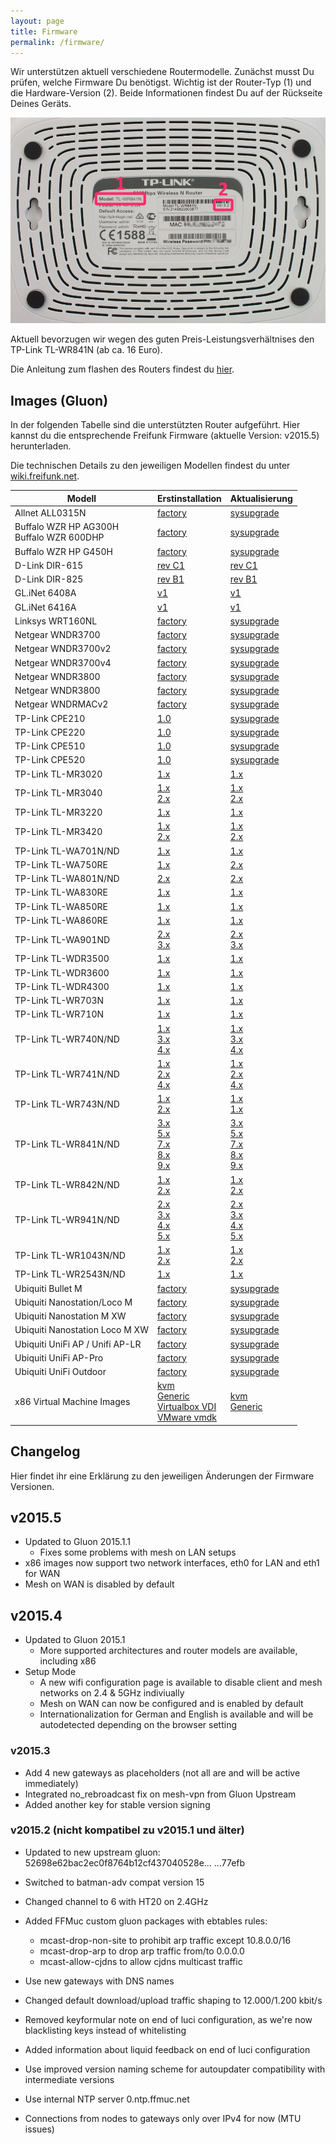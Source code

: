 ```yaml
---
layout: page
title: Firmware
permalink: /firmware/
---
```


Wir unterstützen aktuell verschiedene Routermodelle. Zunächst musst Du prüfen, welche Firmware Du benötigst. Wichtig ist der Router-Typ (1) und die Hardware-Version (2). Beide Informationen findest Du auf der Rückseite Deines Geräts.

![Modell und Version](/assets/router-flashen/guide-14.jpg)

Aktuell bevorzugen wir wegen des guten Preis-Leistungsverhältnises den TP-Link TL-WR841N (ab ca. 16 Euro).

Die Anleitung zum flashen des Routers findest du [hier][router-flashen].

## Images (Gluon)

In der folgenden Tabelle sind die unterstützten Router aufgeführt. Hier kannst du die entsprechende Freifunk Firmware (aktuelle Version: v2015.5) herunterladen.

Die technischen Details zu den jeweiligen Modellen findest du unter [wiki.freifunk.net][hardware].

Modell         |  Erstinstallation  |  Aktualisierung
-------------- | ------------------ | ---------------
Allnet ALL0315N               |  [factory][factory-allnet-all0315n]  |  [sysupgrade][sysupgrade-allnet-all0315n]
Buffalo WZR HP AG300H<br>Buffalo WZR 600DHP | [factory][factory-buffalo-wzr-hp-ag300h-wzr-600dhp]  |  [sysupgrade][sysupgrade-buffalo-wzr-hp-ag300h-wzr-600dhp]
Buffalo WZR HP G450H          |  [factory][factory-buffalo-wzr-hp-g450h]  |  [sysupgrade][sysupgrade-buffalo-wzr-hp-g450h]
D-Link DIR-615                |  [rev C1][factory-d-link-dir-615-rev-c1]                    | [rev C1][sysupgrade-d-link-dir-615-rev-c1]
D-Link DIR-825                |  [rev B1][factory-d-link-dir-825-rev-b1]                    | [rev B1][sysupgrade-d-link-dir-825-rev-b1]
GL.iNet 6408A                 |  [v1][factory-gl-inet-6408a-v1] | [v1][sysupgrade-gl-inet-6408a-v1]
GL.iNet 6416A                 |  [v1][factory-gl-inet-6416a-v1] | [v1][sysupgrade-gl-inet-6416a-v1]
Linksys WRT160NL              |  [factory][factory-linksys-wrt160nl]                  |   [sysupgrade][sysupgrade-linksys-wrt160nl]
Netgear WNDR3700              |  [factory][factory-netgear-wndr3700]                  |   [sysupgrade][sysupgrade-netgear-wndr3700]
Netgear WNDR3700v2            |  [factory][factory-netgear-wndr3700v2]                |   [sysupgrade][sysupgrade-netgear-wndr3700v2]
Netgear WNDR3700v4            |  [factory][factory-netgear-wndr3700v4]                |   [sysupgrade][sysupgrade-netgear-wndr3700v4]
Netgear WNDR3800              |  [factory][factory-netgear-wndr3800]                  |   [sysupgrade][sysupgrade-netgear-wndr3800]
Netgear WNDR3800              |  [factory][factory-netgear-wndr4300]                  |   [sysupgrade][sysupgrade-netgear-wndr4300]
Netgear WNDRMACv2             |  [factory][factory-netgear-wndrmacv2]                 |   [sysupgrade][sysupgrade-netgear-wndrmacv2]
TP-Link CPE210                |  [1.0][factory-tp-link-cpe210-v1] | [sysupgrade][sysupgrade-tp-link-cpe210-v1]
TP-Link CPE220                |  [1.0][factory-tp-link-cpe220-v1] | [sysupgrade][sysupgrade-tp-link-cpe220-v1]
TP-Link CPE510                |  [1.0][factory-tp-link-cpe510-v1] | [sysupgrade][sysupgrade-tp-link-cpe510-v1]
TP-Link CPE520                |  [1.0][factory-tp-link-cpe520-v1] | [sysupgrade][sysupgrade-tp-link-cpe520-v1]
TP-Link TL-MR3020             |  [1.x][factory-tp-link-tl-mr3020-v1]                      |  [1.x][sysupgrade-tp-link-tl-mr3020-v1]
TP-Link TL-MR3040             |  [1.x][factory-tp-link-tl-mr3040-v1]<br>[2.x][factory-tp-link-tl-mr3040-v2]                  |  [1.x][sysupgrade-tp-link-tl-mr3040-v1]<br>[2.x][sysupgrade-tp-link-tl-mr3040-v2]
TP-Link TL-MR3220             |  [1.x][factory-tp-link-tl-mr3220-v1]                      |  [1.x][sysupgrade-tp-link-tl-mr3220-v1]
TP-Link TL-MR3420             |  [1.x][factory-tp-link-tl-mr3420-v1]<br>[2.x][factory-tp-link-tl-mr3420-v2]                 |  [1.x][sysupgrade-tp-link-tl-mr3420-v1]<br>[2.x][sysupgrade-tp-link-tl-mr3420-v2]
TP-Link TL-WA701N/ND          |  [1.x][factory-tp-link-tl-wa701n-nd-v1]   | [1.x][sysupgrade-tp-link-tl-wa701n-nd-v1]
TP-Link TL-WA750RE            |  [1.x][factory-tp-link-tl-wa750re-v1]   | [2.x][sysupgrade-tp-link-tl-wa750re-v1]
TP-Link TL-WA801N/ND          |  [2.x][factory-tp-link-tl-wa801n-nd-v2]   | [2.x][sysupgrade-tp-link-tl-wa801n-nd-v2]
TP-Link TL-WA830RE            |  [1.x][factory-tp-link-tl-wa830re-v1]   | [1.x][sysupgrade-tp-link-tl-wa830re-v1]
TP-Link TL-WA850RE            |  [1.x][factory-tp-link-tl-wa850re-v1]   | [1.x][sysupgrade-tp-link-tl-wa850re-v1]
TP-Link TL-WA860RE            |  [1.x][factory-tp-link-tl-wa860re-v1]   | [1.x][sysupgrade-tp-link-tl-wa860re-v1]
TP-Link TL-WA901ND            |  [2.x][factory-tp-link-tl-wa901n-nd-v2]<br>[3.x][factory-tp-link-tl-wa901n-nd-v3]  |  [2.x][sysupgrade-tp-link-tl-wa901n-nd-v2]<br>[3.x][sysupgrade-tp-link-tl-wa901n-nd-v3]
TP-Link TL-WDR3500            |  [1.x][factory-tp-link-tl-wdr3500-v1]                      |  [1.x][sysupgrade-tp-link-tl-wdr3500-v1]
TP-Link TL-WDR3600            |  [1.x][factory-tp-link-tl-wdr3600-v1]                      |  [1.x][sysupgrade-tp-link-tl-wdr3600-v1]
TP-Link TL-WDR4300            |  [1.x][factory-tp-link-tl-wdr4300-v1]                      |  [1.x][sysupgrade-tp-link-tl-wdr4300-v1]
TP-Link TL-WR703N          |  [1.x][factory-tp-link-tl-wr703n-v1]    | [1.x][sysupgrade-tp-link-tl-wr703n-v1]
TP-Link TL-WR710N          |  [1.x][factory-tp-link-tl-wr710n-v1]    | [1.x][sysupgrade-tp-link-tl-wr710n-v1]
TP-Link TL-WR740N/ND          |  [1.x][factory-tp-link-tl-wr740n-nd-v1]<br>[3.x][factory-tp-link-tl-wr740n-nd-v3]<br>[4.x][factory-tp-link-tl-wr740n-nd-v4]            |  [1.x][sysupgrade-tp-link-tl-wr740n-nd-v1]<br>[3.x][sysupgrade-tp-link-tl-wr740n-nd-v3]<br>[4.x][sysupgrade-tp-link-tl-wr740n-nd-v4]
TP-Link TL-WR741N/ND          |  [1.x][factory-tp-link-tl-wr741n-nd-v1]<br>[2.x][factory-tp-link-tl-wr741n-nd-v2]<br>[4.x][factory-tp-link-tl-wr741n-nd-v4]            |  [1.x][sysupgrade-tp-link-tl-wr741n-nd-v1]<br>[2.x][sysupgrade-tp-link-tl-wr741n-nd-v2]<br>[4.x][sysupgrade-tp-link-tl-wr741n-nd-v4]
TP-Link TL-WR743N/ND          |  [1.x][factory-tp-link-tl-wr743n-nd-v1]<br> [2.x][factory-tp-link-tl-wr743n-nd-v2]    | [1.x][sysupgrade-tp-link-tl-wr743n-nd-v1]<br>[1.x][sysupgrade-tp-link-tl-wr743n-nd-v2]
TP-Link TL-WR841N/ND          |  [3.x][factory-tp-link-tl-wr841n-nd-v3]<br>[5.x][factory-tp-link-tl-wr841n-nd-v5]<br>[7.x][factory-tp-link-tl-wr841n-nd-v7]<br>[8.x][factory-tp-link-tl-wr841n-nd-v8]<br>[9.x][factory-tp-link-tl-wr841n-nd-v9]  |  [3.x][sysupgrade-tp-link-tl-wr841n-nd-v3]<br>[5.x][sysupgrade-tp-link-tl-wr841n-nd-v5]<br>[7.x][sysupgrade-tp-link-tl-wr841n-nd-v7]<br>[8.x][sysupgrade-tp-link-tl-wr841n-nd-v8]<br>[9.x][sysupgrade-tp-link-tl-wr841n-nd-v9]
TP-Link TL-WR842N/ND          |  [1.x][factory-tp-link-tl-wr842n-nd-v1]<br>[2.x][factory-tp-link-tl-wr842n-nd-v2]                 |  [1.x][sysupgrade-tp-link-tl-wr842n-nd-v1]<br>[2.x][sysupgrade-tp-link-tl-wr842n-nd-v2]
TP-Link TL-WR941N/ND          |  [2.x][factory-tp-link-tl-wr941n-nd-v2]<br>[3.x][factory-tp-link-tl-wr941n-nd-v3]<br>[4.x][factory-tp-link-tl-wr941n-nd-v4]<br>[5.x][factory-tp-link-tl-wr941n-nd-v5]             |  [2.x][sysupgrade-tp-link-tl-wr941n-nd-v2]<br>[3.x][sysupgrade-tp-link-tl-wr941n-nd-v3]<br>[4.x][sysupgrade-tp-link-tl-wr941n-nd-v4]<br>[5.x][sysupgrade-tp-link-tl-wr941n-nd-v5]
TP-Link TL-WR1043N/ND         |  [1.x][factory-tp-link-tl-wr1043n-nd-v1]<br>[2.x][factory-tp-link-tl-wr1043n-nd-v2]  |  [1.x][sysupgrade-tp-link-tl-wr1043n-nd-v1]<br>[2.x][sysupgrade-tp-link-tl-wr1043n-nd-v2]
TP-Link TL-WR2543N/ND         |  [1.x][factory-tp-link-tl-wr2543n-nd-v1]                      |  [1.x][sysupgrade-tp-link-tl-wr2543n-nd-v1]
Ubiquiti Bullet M |  [factory][factory-ubiquiti-bullet-m]  |  [sysupgrade][sysupgrade-ubiquiti-bullet-m]
Ubiquiti Nanostation/Loco M   |  [factory][factory-ubiquiti-nanostation-m]  |  [sysupgrade][sysupgrade-ubiquiti-nanostation-m]
Ubiquiti Nanostation M XW     |  [factory][factory-ubiquiti-nanostation-m-xw]  |  [sysupgrade][sysupgrade-ubiquiti-nanostation-m-xw]
Ubiquiti Nanostation Loco M XW |  [factory][factory-ubiquiti-loco-m-xw]  |  [sysupgrade][sysupgrade-ubiquiti-loco-m-xw]
Ubiquiti UniFi AP / Unifi AP-LR |  [factory][factory-ubiquiti-unifi]  |  [sysupgrade][sysupgrade-ubiquiti-unifi]
Ubiquiti UniFi AP-Pro         |  [factory][factory-ubiquiti-unifi-ap-pro]  |  [sysupgrade][sysupgrade-ubiquiti-unifi-ap-pro]
Ubiquiti UniFi Outdoor        |  [factory][factory-ubiquiti-unifiap-outdoor]  |  [sysupgrade][sysupgrade-ubiquiti-unifiap-outdoor]
x86 Virtual Machine Images    |  [kvm][factory-x86-kvm]<br>[Generic][factory-x86-generic]<br>[Virtualbox VDI][factory-x86-virtualbox]<br>[VMware vmdk][factory-x86-vmware]  |  [kvm][sysupgrade-x86-kvm]<br>[Generic][sysupgrade-x86-generic]

## Changelog

Hier findet ihr eine Erklärung zu den jeweiligen Änderungen der Firmware Versionen.

## v2015.5
 - Updated to Gluon 2015.1.1
   - Fixes some problems with mesh on LAN setups
 - x86 images now support two network interfaces, eth0 for LAN and eth1 for WAN
 - Mesh on WAN is disabled by default

## v2015.4
 - Updated to Gluon 2015.1
   - More supported architectures and router models are available, including x86
 - Setup Mode
   - A new wifi configuration page is available to disable client and mesh
     networks on 2.4 & 5GHz indiviually
   - Mesh on WAN can now be configured and is enabled by default
   - Internationalization for German and English is available and will
     be autodetected depending on the browser setting

### v2015.3

- Add 4 new gateways as placeholders (not all are and will be active immediately)
- Integrated no_rebroadcast fix on mesh-vpn from Gluon Upstream
- Added another key for stable version signing

### v2015.2 (nicht kompatibel zu v2015.1 und älter)

 - Updated to new upstream gluon: 52698e62bac2ec0f8764b12cf437040528e…
…77efb

 - Switched to batman-adv compat version 15
 - Changed channel to 6 with HT20 on 2.4GHz
 - Added FFMuc custom gluon packages with ebtables rules:
   - mcast-drop-non-site to prohibit arp traffic except 10.8.0.0/16
   - mcast-drop-arp to drop arp traffic from/to 0.0.0.0
   - mcast-allow-cjdns to allow cjdns multicast traffic
 - Use new gateways with DNS names
 - Changed default download/upload traffic shaping to 12.000/1.200 kbit/s
 - Removed keyformular note on end of luci configuration, as we're now
   blacklisting keys instead of whitelisting
 - Added information about liquid feedback on end of luci configuration
 - Use improved version naming scheme for autoupdater compatibility with
   intermediate versions
 - Use internal NTP server 0.ntp.ffmuc.net
 - Connections from nodes to gateways only over IPv4 for now (MTU issues)

[hardware]: http://wiki.freifunk.net/Kategorie:Hardware
[router-flashen]: /router-flashen/

[factory-allnet-all0315n]: http://firmware.ffmuc.net/stable/factory/gluon-ffmuc-v2015.5-allnet-all0315n.bin
[sysupgrade-allnet-all0315n]: http://firmware.ffmuc.net/stable/sysupgrade/gluon-ffmuc-v2015.5-allnet-all0315n-sysupgrade.bin

[factory-buffalo-wzr-hp-ag300h-wzr-600dhp]: http://firmware.ffmuc.net/stable/factory/gluon-ffmuc-v2015.5-buffalo-wzr-hp-ag300h-wzr-600dhp.bin
[sysupgrade-buffalo-wzr-hp-ag300h-wzr-600dhp]: http://firmware.ffmuc.net/stable/sysupgrade/gluon-ffmuc-v2015.5-buffalo-wzr-hp-ag300h-wzr-600dhp-sysupgrade.bin

[factory-buffalo-wzr-hp-g450h]: http://firmware.ffmuc.net/stable/factory/gluon-ffmuc-v2015.5-buffalo-wzr-hp-g450h.bin
[sysupgrade-buffalo-wzr-hp-g450h]: http://firmware.ffmuc.net/stable/sysupgrade/gluon-ffmuc-v2015.5-buffalo-wzr-hp-g450h-sysupgrade.bin

[factory-d-link-dir-615-rev-c1]: http://firmware.ffmuc.net/stable/factory/gluon-ffmuc-v2015.5-d-link-dir-615-rev-c1.bin
[sysupgrade-d-link-dir-615-rev-c1]: http://firmware.ffmuc.net/stable/sysupgrade/gluon-ffmuc-v2015.5-d-link-dir-615-rev-c1-sysupgrade.bin

[factory-d-link-dir-825-rev-b1]: http://firmware.ffmuc.net/stable/factory/gluon-ffmuc-v2015.5-d-link-dir-825-rev-b1.bin
[sysupgrade-d-link-dir-825-rev-b1]: http://firmware.ffmuc.net/stable/sysupgrade/gluon-ffmuc-v2015.5-d-link-dir-825-rev-b1-sysupgrade.bin

[factory-gl-inet-6408a-v1]: http://firmware.ffmuc.net/stable/factory/gluon-ffmuc-v2015.5-gl-inet-6408a-v1.bin
[sysupgrade-gl-inet-6408a-v1]: http://firmware.ffmuc.net/stable/sysupgrade/gluon-ffmuc-v2015.5-gl-inet-6408a-v1-sysupgrade.bin

[factory-gl-inet-6416a-v1]: http://firmware.ffmuc.net/stable/factory/gluon-ffmuc-v2015.5-gl-inet-6416a-v1.bin
[sysupgrade-gl-inet-6416a-v1]: http://firmware.ffmuc.net/stable/sysupgrade/gluon-ffmuc-v2015.5-gl-inet-6416a-v1-sysupgrade.bin

[factory-linksys-wrt160nl]: http://firmware.ffmuc.net/stable/factory/gluon-ffmuc-v2015.5-linksys-wrt160nl.bin
[sysupgrade-linksys-wrt160nl]: http://firmware.ffmuc.net/stable/sysupgrade/gluon-ffmuc-v2015.5-linksys-wrt160nl-sysupgrade.bin

[factory-netgear-wndr3700]: http://firmware.ffmuc.net/stable/factory/gluon-ffmuc-v2015.5-netgear-wndr3700.img
[sysupgrade-netgear-wndr3700]: http://firmware.ffmuc.net/stable/sysupgrade/gluon-ffmuc-v2015.5-netgear-wndr3700-sysupgrade.bin

[factory-netgear-wndr3700v2]: http://firmware.ffmuc.net/stable/factory/gluon-ffmuc-v2015.5-netgear-wndr3700v2.img
[sysupgrade-netgear-wndr3700v2]: http://firmware.ffmuc.net/stable/sysupgrade/gluon-ffmuc-v2015.5-netgear-wndr3700v2-sysupgrade.bin

[factory-netgear-wndr3700v4]: http://firmware.ffmuc.net/stable/factory/gluon-ffmuc-v2015.5-netgear-wndr3700v4.img
[sysupgrade-netgear-wndr3700v4]: http://firmware.ffmuc.net/stable/sysupgrade/gluon-ffmuc-v2015.5-netgear-wndr3700v4-sysupgrade.tar

[factory-netgear-wndr3800]: http://firmware.ffmuc.net/stable/factory/gluon-ffmuc-v2015.5-netgear-wndr3800.img
[sysupgrade-netgear-wndr3800]: http://firmware.ffmuc.net/stable/sysupgrade/gluon-ffmuc-v2015.5-netgear-wndr3800-sysupgrade.bin

[factory-netgear-wndr4300]: http://firmware.ffmuc.net/stable/factory/gluon-ffmuc-v2015.5-netgear-wndr4300.img
[sysupgrade-netgear-wndr4300]: http://firmware.ffmuc.net/stable/sysupgrade/gluon-ffmuc-v2015.5-netgear-wndr4300-sysupgrade.bin

[factory-netgear-wndrmacv2]: http://firmware.ffmuc.net/stable/factory/gluon-ffmuc-v2015.5-netgear-wndrmacv2.img
[sysupgrade-netgear-wndrmacv2]: http://firmware.ffmuc.net/stable/sysupgrade/gluon-ffmuc-v2015.5-netgear-wndrmacv2-sysupgrade.bin

[factory-tp-link-cpe210-v1]: http://firmware.ffmuc.net/stable/factory/gluon-ffmuc-v2015.5-tp-link-cpe210-v1.0.bin
[sysupgrade-tp-link-cpe210-v1]: http://firmware.ffmuc.net/stable/sysupgrade/gluon-ffmuc-v2015.5-tp-link-cpe210-v1.0-sysupgrade.bin

[factory-tp-link-cpe220-v1]: http://firmware.ffmuc.net/stable/factory/gluon-ffmuc-v2015.5-tp-link-cpe220-v1.0.bin
[sysupgrade-tp-link-cpe220-v1]: http://firmware.ffmuc.net/stable/sysupgrade/gluon-ffmuc-v2015.5-tp-link-cpe220-v1.0-sysupgrade.bin

[factory-tp-link-cpe510-v1]: http://firmware.ffmuc.net/stable/factory/gluon-ffmuc-v2015.5-tp-link-cpe510-v1.0.bin
[sysupgrade-tp-link-cpe510-v1]: http://firmware.ffmuc.net/stable/sysupgrade/gluon-ffmuc-v2015.5-tp-link-cpe510-v1.0-sysupgrade.bin

[factory-tp-link-cpe520-v1]: http://firmware.ffmuc.net/stable/factory/gluon-ffmuc-v2015.5-tp-link-cpe520-v1.0.bin
[sysupgrade-tp-link-cpe520-v1]: http://firmware.ffmuc.net/stable/sysupgrade/gluon-ffmuc-v2015.5-tp-link-cpe520-v1.0-sysupgrade.bin

[factory-tp-link-tl-mr3020-v1]: http://firmware.ffmuc.net/stable/factory/gluon-ffmuc-v2015.5-tp-link-tl-mr3020-v1.bin
[sysupgrade-tp-link-tl-mr3020-v1]: http://firmware.ffmuc.net/stable/sysupgrade/gluon-ffmuc-v2015.5-tp-link-tl-mr3020-v1-sysupgrade.bin

[factory-tp-link-tl-mr3040-v1]: http://firmware.ffmuc.net/stable/factory/gluon-ffmuc-v2015.5-tp-link-tl-mr3040-v1.bin
[sysupgrade-tp-link-tl-mr3040-v1]: http://firmware.ffmuc.net/stable/sysupgrade/gluon-ffmuc-v2015.5-tp-link-tl-mr3040-v1-sysupgrade.bin
[factory-tp-link-tl-mr3040-v2]: http://firmware.ffmuc.net/stable/factory/gluon-ffmuc-v2015.5-tp-link-tl-mr3040-v2.bin
[sysupgrade-tp-link-tl-mr3040-v2]: http://firmware.ffmuc.net/stable/sysupgrade/gluon-ffmuc-v2015.5-tp-link-tl-mr3040-v2-sysupgrade.bin

[factory-tp-link-tl-mr3220-v1]: http://firmware.ffmuc.net/stable/factory/gluon-ffmuc-v2015.5-tp-link-tl-mr3220-v1.bin
[sysupgrade-tp-link-tl-mr3220-v1]: http://firmware.ffmuc.net/stable/sysupgrade/gluon-ffmuc-v2015.5-tp-link-tl-mr3220-v1-sysupgrade.bin

[factory-tp-link-tl-mr3420-v1]: http://firmware.ffmuc.net/stable/factory/gluon-ffmuc-v2015.5-tp-link-tl-mr3420-v1.bin
[sysupgrade-tp-link-tl-mr3420-v1]: http://firmware.ffmuc.net/stable/sysupgrade/gluon-ffmuc-v2015.5-tp-link-tl-mr3420-v1-sysupgrade.bin
[factory-tp-link-tl-mr3420-v2]: http://firmware.ffmuc.net/stable/factory/gluon-ffmuc-v2015.5-tp-link-tl-mr3420-v2.bin
[sysupgrade-tp-link-tl-mr3420-v2]: http://firmware.ffmuc.net/stable/sysupgrade/gluon-ffmuc-v2015.5-tp-link-tl-mr3420-v2-sysupgrade.bin

[factory-tp-link-tl-wa701n-nd-v1]: http://firmware.ffmuc.net/stable/factory/gluon-ffmuc-v2015.5-tp-link-tl-wa701n-nd-v1.bin
[sysupgrade-tp-link-tl-wa701n-nd-v1]: http://firmware.ffmuc.net/stable/sysupgrade/gluon-ffmuc-v2015.5-tp-link-tl-wa701n-nd-v1-sysupgrade.bin

[factory-tp-link-tl-wa750re-v1]: http://firmware.ffmuc.net/stable/factory/gluon-ffmuc-v2015.5-tp-link-tl-wa750re-v1.bin
[sysupgrade-tp-link-tl-wa750re-v1]: http://firmware.ffmuc.net/stable/sysupgrade/gluon-ffmuc-v2015.5-tp-link-tl-wa750re-v1-sysupgrade.bin

[factory-tp-link-tl-wa801n-nd-v2]: http://firmware.ffmuc.net/stable/factory/gluon-ffmuc-v2015.5-tp-link-tl-wa801n-nd-v2.bin
[sysupgrade-tp-link-tl-wa801n-nd-v2]: http://firmware.ffmuc.net/stable/sysupgrade/gluon-ffmuc-v2015.5-tp-link-tl-wa801n-nd-v2-sysupgrade.bin

[factory-tp-link-tl-wa830re-v1]: http://firmware.ffmuc.net/stable/factory/gluon-ffmuc-v2015.5-tp-link-tl-wa830re-v1.bin
[sysupgrade-tp-link-tl-wa830re-v1]: http://firmware.ffmuc.net/stable/sysupgrade/gluon-ffmuc-v2015.5-tp-link-tl-wa830re-v1-sysupgrade.bin

[factory-tp-link-tl-wa850re-v1]: http://firmware.ffmuc.net/stable/factory/gluon-ffmuc-v2015.5-tp-link-tl-wa850re-v1.bin
[sysupgrade-tp-link-tl-wa850re-v1]: http://firmware.ffmuc.net/stable/sysupgrade/gluon-ffmuc-v2015.5-tp-link-tl-wa850re-v1-sysupgrade.bin

[factory-tp-link-tl-wa860re-v1]: http://firmware.ffmuc.net/stable/factory/gluon-ffmuc-v2015.5-tp-link-tl-wa860re-v1.bin
[sysupgrade-tp-link-tl-wa860re-v1]: http://firmware.ffmuc.net/stable/sysupgrade/gluon-ffmuc-v2015.5-tp-link-tl-wa860re-v1-sysupgrade.bin

[factory-tp-link-tl-wa901n-nd-v2]: http://firmware.ffmuc.net/stable/factory/gluon-ffmuc-v2015.5-tp-link-tl-wa901n-nd-v2.bin
[sysupgrade-tp-link-tl-wa901n-nd-v2]: http://firmware.ffmuc.net/stable/sysupgrade/gluon-ffmuc-v2015.5-tp-link-tl-wa901n-nd-v2-sysupgrade.bin
[factory-tp-link-tl-wa901n-nd-v3]: http://firmware.ffmuc.net/stable/factory/gluon-ffmuc-v2015.5-tp-link-tl-wa901n-nd-v3.bin
[sysupgrade-tp-link-tl-wa901n-nd-v3]: http://firmware.ffmuc.net/stable/sysupgrade/gluon-ffmuc-v2015.5-tp-link-tl-wa901n-nd-v3-sysupgrade.bin

[factory-tp-link-tl-wdr3500-v1]: http://firmware.ffmuc.net/stable/factory/gluon-ffmuc-v2015.5-tp-link-tl-wdr3500-v1.bin
[sysupgrade-tp-link-tl-wdr3500-v1]: http://firmware.ffmuc.net/stable/sysupgrade/gluon-ffmuc-v2015.5-tp-link-tl-wdr3500-v1-sysupgrade.bin

[factory-tp-link-tl-wdr3600-v1]: http://firmware.ffmuc.net/stable/factory/gluon-ffmuc-v2015.5-tp-link-tl-wdr3600-v1.bin
[sysupgrade-tp-link-tl-wdr3600-v1]: http://firmware.ffmuc.net/stable/sysupgrade/gluon-ffmuc-v2015.5-tp-link-tl-wdr3600-v1-sysupgrade.bin

[factory-tp-link-tl-wdr4300-v1]: http://firmware.ffmuc.net/stable/factory/gluon-ffmuc-v2015.5-tp-link-tl-wdr4300-v1.bin
[sysupgrade-tp-link-tl-wdr4300-v1]: http://firmware.ffmuc.net/stable/sysupgrade/gluon-ffmuc-v2015.5-tp-link-tl-wdr4300-v1-sysupgrade.bin

[factory-tp-link-tl-wr703n-v1]: http://firmware.ffmuc.net/stable/factory/gluon-ffmuc-v2015.5-tp-link-tl-wr703n-v1.bin
[sysupgrade-tp-link-tl-wr703n-v1]: http://firmware.ffmuc.net/stable/sysupgrade/gluon-ffmuc-v2015.5-tp-link-tl-wr703n-v1-sysupgrade.bin

[factory-tp-link-tl-wr710n-v1]: http://firmware.ffmuc.net/stable/factory/gluon-ffmuc-v2015.5-tp-link-tl-wr710n-v1.bin
[sysupgrade-tp-link-tl-wr710n-v1]: http://firmware.ffmuc.net/stable/sysupgrade/gluon-ffmuc-v2015.5-tp-link-tl-wr710n-v1-sysupgrade.bin

[factory-tp-link-tl-wr740n-nd-v1]: http://firmware.ffmuc.net/stable/factory/gluon-ffmuc-v2015.5-tp-link-tl-wr740n-nd-v1.bin
[sysupgrade-tp-link-tl-wr740n-nd-v1]: http://firmware.ffmuc.net/stable/sysupgrade/gluon-ffmuc-v2015.5-tp-link-tl-wr740n-nd-v1-sysupgrade.bin
[factory-tp-link-tl-wr740n-nd-v3]: http://firmware.ffmuc.net/stable/factory/gluon-ffmuc-v2015.5-tp-link-tl-wr740n-nd-v3.bin
[sysupgrade-tp-link-tl-wr740n-nd-v3]: http://firmware.ffmuc.net/stable/sysupgrade/gluon-ffmuc-v2015.5-tp-link-tl-wr740n-nd-v3-sysupgrade.bin
[factory-tp-link-tl-wr740n-nd-v4]: http://firmware.ffmuc.net/stable/factory/gluon-ffmuc-v2015.5-tp-link-tl-wr740n-nd-v4.bin
[sysupgrade-tp-link-tl-wr740n-nd-v4]: http://firmware.ffmuc.net/stable/sysupgrade/gluon-ffmuc-v2015.5-tp-link-tl-wr740n-nd-v4-sysupgrade.bin

[factory-tp-link-tl-wr741n-nd-v1]: http://firmware.ffmuc.net/stable/factory/gluon-ffmuc-v2015.5-tp-link-tl-wr741n-nd-v1.bin
[sysupgrade-tp-link-tl-wr741n-nd-v1]: http://firmware.ffmuc.net/stable/sysupgrade/gluon-ffmuc-v2015.5-tp-link-tl-wr741n-nd-v1-sysupgrade.bin
[factory-tp-link-tl-wr741n-nd-v2]: http://firmware.ffmuc.net/stable/factory/gluon-ffmuc-v2015.5-tp-link-tl-wr741n-nd-v2.bin
[sysupgrade-tp-link-tl-wr741n-nd-v2]: http://firmware.ffmuc.net/stable/sysupgrade/gluon-ffmuc-v2015.5-tp-link-tl-wr741n-nd-v2-sysupgrade.bin
[factory-tp-link-tl-wr741n-nd-v4]: http://firmware.ffmuc.net/stable/factory/gluon-ffmuc-v2015.5-tp-link-tl-wr741n-nd-v4.bin
[sysupgrade-tp-link-tl-wr741n-nd-v4]: http://firmware.ffmuc.net/stable/sysupgrade/gluon-ffmuc-v2015.5-tp-link-tl-wr741n-nd-v4-sysupgrade.bin

[factory-tp-link-tl-wr743n-nd-v1]: http://firmware.ffmuc.net/stable/factory/gluon-ffmuc-v2015.5-tp-link-tl-wr743n-nd-v1.bin
[sysupgrade-tp-link-tl-wr743n-nd-v1]: http://firmware.ffmuc.net/stable/sysupgrade/gluon-ffmuc-v2015.5-tp-link-tl-wr743n-nd-v1-sysupgrade.bin
[factory-tp-link-tl-wr743n-nd-v2]: http://firmware.ffmuc.net/stable/factory/gluon-ffmuc-v2015.5-tp-link-tl-wr743n-nd-v2.bin
[sysupgrade-tp-link-tl-wr743n-nd-v2]: http://firmware.ffmuc.net/stable/sysupgrade/gluon-ffmuc-v2015.5-tp-link-tl-wr743n-nd-v2-sysupgrade.bin

[factory-tp-link-tl-wr841n-nd-v3]: http://firmware.ffmuc.net/stable/factory/gluon-ffmuc-v2015.5-tp-link-tl-wr841n-nd-v3.bin
[sysupgrade-tp-link-tl-wr841n-nd-v3]: http://firmware.ffmuc.net/stable/sysupgrade/gluon-ffmuc-v2015.5-tp-link-tl-wr841n-nd-v3-sysupgrade.bin
[factory-tp-link-tl-wr841n-nd-v5]: http://firmware.ffmuc.net/stable/factory/gluon-ffmuc-v2015.5-tp-link-tl-wr841n-nd-v5.bin
[sysupgrade-tp-link-tl-wr841n-nd-v5]: http://firmware.ffmuc.net/stable/sysupgrade/gluon-ffmuc-v2015.5-tp-link-tl-wr841n-nd-v5-sysupgrade.bin
[factory-tp-link-tl-wr841n-nd-v7]: http://firmware.ffmuc.net/stable/factory/gluon-ffmuc-v2015.5-tp-link-tl-wr841n-nd-v7.bin
[sysupgrade-tp-link-tl-wr841n-nd-v7]: http://firmware.ffmuc.net/stable/sysupgrade/gluon-ffmuc-v2015.5-tp-link-tl-wr841n-nd-v7-sysupgrade.bin
[factory-tp-link-tl-wr841n-nd-v8]: http://firmware.ffmuc.net/stable/factory/gluon-ffmuc-v2015.5-tp-link-tl-wr841n-nd-v8.bin
[sysupgrade-tp-link-tl-wr841n-nd-v8]: http://firmware.ffmuc.net/stable/sysupgrade/gluon-ffmuc-v2015.5-tp-link-tl-wr841n-nd-v8-sysupgrade.bin
[factory-tp-link-tl-wr841n-nd-v9]: http://firmware.ffmuc.net/stable/factory/gluon-ffmuc-v2015.5-tp-link-tl-wr841n-nd-v9.bin
[sysupgrade-tp-link-tl-wr841n-nd-v9]: http://firmware.ffmuc.net/stable/sysupgrade/gluon-ffmuc-v2015.5-tp-link-tl-wr841n-nd-v9-sysupgrade.bin

[factory-tp-link-tl-wr842n-nd-v1]: http://firmware.ffmuc.net/stable/factory/gluon-ffmuc-v2015.5-tp-link-tl-wr842n-nd-v1.bin
[sysupgrade-tp-link-tl-wr842n-nd-v1]: http://firmware.ffmuc.net/stable/sysupgrade/gluon-ffmuc-v2015.5-tp-link-tl-wr842n-nd-v1-sysupgrade.bin
[factory-tp-link-tl-wr842n-nd-v2]: http://firmware.ffmuc.net/stable/factory/gluon-ffmuc-v2015.5-tp-link-tl-wr842n-nd-v2.bin
[sysupgrade-tp-link-tl-wr842n-nd-v2]: http://firmware.ffmuc.net/stable/sysupgrade/gluon-ffmuc-v2015.5-tp-link-tl-wr842n-nd-v2-sysupgrade.bin

[factory-tp-link-tl-wr941n-nd-v2]: http://firmware.ffmuc.net/stable/factory/gluon-ffmuc-v2015.5-tp-link-tl-wr941n-nd-v2.bin
[sysupgrade-tp-link-tl-wr941n-nd-v2]: http://firmware.ffmuc.net/stable/sysupgrade/gluon-ffmuc-v2015.5-tp-link-tl-wr941n-nd-v2-sysupgrade.bin
[factory-tp-link-tl-wr941n-nd-v3]: http://firmware.ffmuc.net/stable/factory/gluon-ffmuc-v2015.5-tp-link-tl-wr941n-nd-v3.bin
[sysupgrade-tp-link-tl-wr941n-nd-v3]: http://firmware.ffmuc.net/stable/sysupgrade/gluon-ffmuc-v2015.5-tp-link-tl-wr941n-nd-v3-sysupgrade.bin
[factory-tp-link-tl-wr941n-nd-v4]: http://firmware.ffmuc.net/stable/factory/gluon-ffmuc-v2015.5-tp-link-tl-wr941n-nd-v4.bin
[sysupgrade-tp-link-tl-wr941n-nd-v4]: http://firmware.ffmuc.net/stable/sysupgrade/gluon-ffmuc-v2015.5-tp-link-tl-wr941n-nd-v4-sysupgrade.bin
[factory-tp-link-tl-wr941n-nd-v5]: http://firmware.ffmuc.net/stable/factory/gluon-ffmuc-v2015.5-tp-link-tl-wr941n-nd-v5.bin
[sysupgrade-tp-link-tl-wr941n-nd-v5]: http://firmware.ffmuc.net/stable/sysupgrade/gluon-ffmuc-v2015.5-tp-link-tl-wr941n-nd-v5-sysupgrade.bin

[factory-tp-link-tl-wr1043n-nd-v1]: http://firmware.ffmuc.net/stable/factory/gluon-ffmuc-v2015.5-tp-link-tl-wr1043n-nd-v1.bin
[sysupgrade-tp-link-tl-wr1043n-nd-v1]: http://firmware.ffmuc.net/stable/sysupgrade/gluon-ffmuc-v2015.5-tp-link-tl-wr1043n-nd-v1-sysupgrade.bin
[factory-tp-link-tl-wr1043n-nd-v2]: http://firmware.ffmuc.net/stable/factory/gluon-ffmuc-v2015.5-tp-link-tl-wr1043n-nd-v2.bin
[sysupgrade-tp-link-tl-wr1043n-nd-v2]: http://firmware.ffmuc.net/stable/sysupgrade/gluon-ffmuc-v2015.5-tp-link-tl-wr1043n-nd-v2-sysupgrade.bin

[factory-tp-link-tl-wr2543n-nd-v1]: http://firmware.ffmuc.net/stable/factory/gluon-ffmuc-v2015.5-tp-link-tl-wr2543n-nd-v1.bin
[sysupgrade-tp-link-tl-wr2543n-nd-v1]: http://firmware.ffmuc.net/stable/sysupgrade/gluon-ffmuc-v2015.5-tp-link-tl-wr2543n-nd-v1-sysupgrade.bin

[factory-ubiquiti-bullet-m]: http://firmware.ffmuc.net/stable/factory/gluon-ffmuc-v2015.5-ubiquiti-bullet-m.bin
[sysupgrade-ubiquiti-bullet-m]: http://firmware.ffmuc.net/stable/sysupgrade/gluon-ffmuc-v2015.5-ubiquiti-bullet-m-sysupgrade.bin

[factory-ubiquiti-loco-m-xw]: http://firmware.ffmuc.net/stable/factory/gluon-ffmuc-v2015.5-ubiquiti-loco-m-xw.bin
[sysupgrade-ubiquiti-loco-m-xw]: http://firmware.ffmuc.net/stable/sysupgrade/gluon-ffmuc-v2015.5-ubiquiti-loco-m-xw-sysupgrade.bin

[factory-ubiquiti-nanostation-m]: http://firmware.ffmuc.net/stable/factory/gluon-ffmuc-v2015.5-ubiquiti-nanostation-m.bin
[sysupgrade-ubiquiti-nanostation-m]: http://firmware.ffmuc.net/stable/sysupgrade/gluon-ffmuc-v2015.5-ubiquiti-nanostation-m-sysupgrade.bin

[factory-ubiquiti-nanostation-m-xw]: http://firmware.ffmuc.net/stable/factory/gluon-ffmuc-v2015.5-ubiquiti-nanostation-m-xw.bin
[sysupgrade-ubiquiti-nanostation-m-xw]: http://firmware.ffmuc.net/stable/sysupgrade/gluon-ffmuc-v2015.5-ubiquiti-nanostation-m-xw-sysupgrade.bin

[factory-ubiquiti-unifi]: http://firmware.ffmuc.net/stable/factory/gluon-ffmuc-v2015.5-ubiquiti-unifi.bin
[sysupgrade-ubiquiti-unifi]: http://firmware.ffmuc.net/stable/sysupgrade/gluon-ffmuc-v2015.5-ubiquiti-unifi-sysupgrade.bin

[factory-ubiquiti-unifi-ap-pro]: http://firmware.ffmuc.net/stable/factory/gluon-ffmuc-v2015.5-ubiquiti-unifi-ap-pro.bin
[sysupgrade-ubiquiti-unifi-ap-pro]: http://firmware.ffmuc.net/stable/sysupgrade/gluon-ffmuc-v2015.5-ubiquiti-unifi-ap-pro-sysupgrade.bin

[factory-ubiquiti-unifiap-outdoor]: http://firmware.ffmuc.net/stable/factory/gluon-ffmuc-v2015.5-ubiquiti-unifiap-outdoor.bin
[sysupgrade-ubiquiti-unifiap-outdoor]: http://firmware.ffmuc.net/stable/sysupgrade/gluon-ffmuc-v2015.5-ubiquiti-unifiap-outdoor-sysupgrade.bin

[factory-x86-kvm]: http://firmware.ffmuc.net/stable/factory/gluon-ffmuc-v2015.5-x86-kvm.img.gz
[sysupgrade-x86-kvm]: http://firmware.ffmuc.net/stable/sysupgrade/gluon-ffmuc-v2015.5-x86-kvm-sysupgrade.img.gz

[factory-x86-generic]: http://firmware.ffmuc.net/stable/factory/gluon-ffmuc-v2015.5-x86-generic.img.gz
[factory-x86-virtualbox]: http://firmware.ffmuc.net/stable/factory/gluon-ffmuc-v2015.5-x86-virtualbox.vdi
[factory-x86-vmware]: http://firmware.ffmuc.net/stable/factory/gluon-ffmuc-v2015.5-x86-vmware.vmdk
[sysupgrade-x86-generic]: http://firmware.ffmuc.net/stable/sysupgrade/gluon-ffmuc-v2015.5-x86-generic-sysupgrade.img.gz


